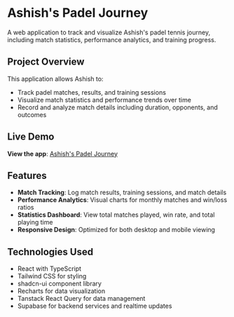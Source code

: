 
# Ashish's Padel Journey

A web application to track and visualize Ashish's padel tennis journey, including match statistics, performance analytics, and training progress.

## Project Overview

This application allows Ashish to:
- Track padel matches, results, and training sessions
- Visualize match statistics and performance trends over time
- Record and analyze match details including duration, opponents, and outcomes

## Live Demo

**View the app**: [Ashish's Padel Journey](https://padel-journey.lovable.app/)

## Features

- **Match Tracking**: Log match results, training sessions, and match details
- **Performance Analytics**: Visual charts for monthly matches and win/loss ratios
- **Statistics Dashboard**: View total matches played, win rate, and total playing time
- **Responsive Design**: Optimized for both desktop and mobile viewing

## Technologies Used

- React with TypeScript
- Tailwind CSS for styling
- shadcn-ui component library
- Recharts for data visualization
- Tanstack React Query for data management
- Supabase for backend services and realtime updates
